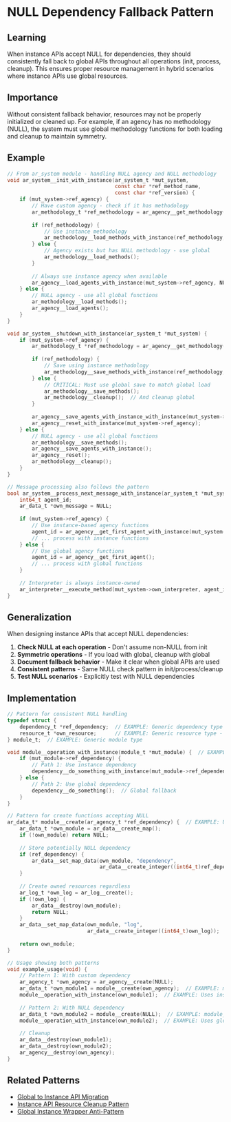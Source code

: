 # NULL Dependency Fallback Pattern

## Learning
When instance APIs accept NULL for dependencies, they should consistently fall back to global APIs throughout all operations (init, process, cleanup). This ensures proper resource management in hybrid scenarios where instance APIs use global resources.

## Importance
Without consistent fallback behavior, resources may not be properly initialized or cleaned up. For example, if an agency has no methodology (NULL), the system must use global methodology functions for both loading and cleanup to maintain symmetry.

## Example
```c
// From ar_system module - handling NULL agency and NULL methodology
void ar_system__init_with_instance(ar_system_t *mut_system, 
                                   const char *ref_method_name, 
                                   const char *ref_version) {
    if (mut_system->ref_agency) {
        // Have custom agency - check if it has methodology
        ar_methodology_t *ref_methodology = ar_agency__get_methodology(mut_system->ref_agency);
        
        if (ref_methodology) {
            // Use instance methodology
            ar_methodology__load_methods_with_instance(ref_methodology, NULL);
        } else {
            // Agency exists but has NULL methodology - use global
            ar_methodology__load_methods();
        }
        
        // Always use instance agency when available
        ar_agency__load_agents_with_instance(mut_system->ref_agency, NULL);
    } else {
        // NULL agency - use all global functions
        ar_methodology__load_methods();
        ar_agency__load_agents();
    }
}

void ar_system__shutdown_with_instance(ar_system_t *mut_system) {
    if (mut_system->ref_agency) {
        ar_methodology_t *ref_methodology = ar_agency__get_methodology(mut_system->ref_agency);
        
        if (ref_methodology) {
            // Save using instance methodology
            ar_methodology__save_methods_with_instance(ref_methodology, NULL);
        } else {
            // CRITICAL: Must use global save to match global load
            ar_methodology__save_methods();
            ar_methodology__cleanup();  // And cleanup global
        }
        
        ar_agency__save_agents_with_instance_with_instance(mut_system->ref_agency, NULL);
        ar_agency__reset_with_instance(mut_system->ref_agency);
    } else {
        // NULL agency - use all global functions
        ar_methodology__save_methods();
        ar_agency__save_agents_with_instance();
        ar_agency__reset();
        ar_methodology__cleanup();
    }
}

// Message processing also follows the pattern
bool ar_system__process_next_message_with_instance(ar_system_t *mut_system) {
    int64_t agent_id;
    ar_data_t *own_message = NULL;
    
    if (mut_system->ref_agency) {
        // Use instance-based agency functions
        agent_id = ar_agency__get_first_agent_with_instance(mut_system->ref_agency);
        // ... process with instance functions
    } else {
        // Use global agency functions
        agent_id = ar_agency__get_first_agent();
        // ... process with global functions
    }
    
    // Interpreter is always instance-owned
    ar_interpreter__execute_method(mut_system->own_interpreter, agent_id, own_message);
}
```

## Generalization
When designing instance APIs that accept NULL dependencies:
1. **Check NULL at each operation** - Don't assume non-NULL from init
2. **Symmetric operations** - If you load with global, cleanup with global
3. **Document fallback behavior** - Make it clear when global APIs are used
4. **Consistent patterns** - Same NULL check pattern in init/process/cleanup
5. **Test NULL scenarios** - Explicitly test with NULL dependencies

## Implementation
```c
// Pattern for consistent NULL handling
typedef struct {
    dependency_t *ref_dependency;  // EXAMPLE: Generic dependency type - May be NULL
    resource_t *own_resource;      // EXAMPLE: Generic resource type - Always created
} module_t;  // EXAMPLE: Generic module type

void module__operation_with_instance(module_t *mut_module) {  // EXAMPLE: Generic type
    if (mut_module->ref_dependency) {
        // Path 1: Use instance dependency
        dependency__do_something_with_instance(mut_module->ref_dependency);
    } else {
        // Path 2: Use global dependency
        dependency__do_something();  // Global fallback
    }
}

// Pattern for create functions accepting NULL
ar_data_t* module__create(ar_agency_t *ref_dependency) {  // EXAMPLE: Using real types as example
    ar_data_t *own_module = ar_data__create_map();
    if (!own_module) return NULL;
    
    // Store potentially NULL dependency
    if (ref_dependency) {
        ar_data__set_map_data(own_module, "dependency", 
                              ar_data__create_integer((int64_t)ref_dependency));
    }
    
    // Create owned resources regardless
    ar_log_t *own_log = ar_log__create();
    if (!own_log) {
        ar_data__destroy(own_module);
        return NULL;
    }
    ar_data__set_map_data(own_module, "log", 
                          ar_data__create_integer((int64_t)own_log));
    
    return own_module;
}

// Usage showing both patterns
void example_usage(void) {
    // Pattern 1: With custom dependency
    ar_agency_t *own_agency = ar_agency__create(NULL);
    ar_data_t *own_module1 = module__create(own_agency);  // EXAMPLE: module__create
    module__operation_with_instance(own_module1);  // EXAMPLE: Uses instance
    
    // Pattern 2: With NULL dependency  
    ar_data_t *own_module2 = module__create(NULL);  // EXAMPLE: module__create
    module__operation_with_instance(own_module2);  // EXAMPLE: Uses global
    
    // Cleanup
    ar_data__destroy(own_module1);
    ar_data__destroy(own_module2);
    ar_agency__destroy(own_agency);
}
```

## Related Patterns
- [Global to Instance API Migration](global-to-instance-api-migration.md)
- [Instance API Resource Cleanup Pattern](instance-api-resource-cleanup-pattern.md)
- [Global Instance Wrapper Anti-Pattern](global-instance-wrapper-anti-pattern.md)